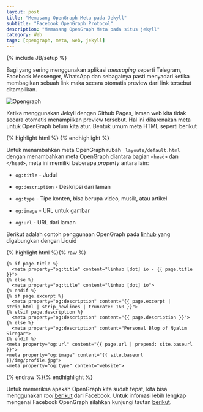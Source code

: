 ```yaml
---
layout: post
title: "Memasang OpenGraph Meta pada Jekyll"
subtitle: "Facebook OpenGraph Protocol"
description: "Memasang OpenGraph Meta pada situs jekyll"
category: Web
tags: [opengraph, meta, web, jekyll]
---
```

{% include JB/setup %}

Bagi yang sering menggunakan aplikasi _messaging_ seperti Telegram, Facebook Messenger, WhatsApp dan sebagainya pasti menyadari ketika membagikan sebuah link maka secara otomatis preview dari link tersebut ditampilkan.

<img src="{{ site.url }}/img/opengraph.png" class="img-responsive" alt="Opengraph">

Ketika menggunakan Jekyll dengan Github Pages, laman web kita tidak secara otomatis menampilkan preview tersebut. Hal ini dikarenakan meta untuk OpenGraph belum kita atur. Bentuk umum meta HTML seperti berikut

{% highlight html %}
    <meta name="" content="" />
    <meta http-equiv="Content-Type" content="text/html; charset=UTF-8" />
    <meta name="description" content="deskripsi" />
{% endhighlight %}

Untuk menambahkan meta OpenGraph rubah `_layouts/default.html` dengan menambahkan meta OpenGraph diantara bagian `<head>` dan `</head>`, meta ini memiliki beberapa _property_ antara lain:

- `og:title` - Judul

- `og:description` - Deskripsi dari laman

- `og:type` - Tipe konten, bisa berupa video, musik, atau artikel

- `og:image` - URL untuk gambar

- `og:url` - URL dari laman

Berikut adalah contoh penggunaan OpenGraph pada [linhub](https://linhub.io/) yang digabungkan dengan Liquid

{% highlight html %}{% raw %}

    {% if page.title %}
      <meta property="og:title" content="linhub [dot] io - {{ page.title }}">
    {% else %}
      <meta property="og:title" content="linhub [dot] io">
    {% endif %}
    {% if page.excerpt %}
      <meta property="og:description" content="{{ page.excerpt | strip_html | strip_newlines | truncate: 160 }}">
    {% elsif page.description %}
      <meta property="og:description" content="{{ page.description }}">
    {% else %}
      <meta property="og:description" content="Personal Blog of Ngalim Siregar">
    {% endif %}
    <meta property="og:url" content="{{ page.url | prepend: site.baseurl }}">
    <meta property="og:image" content="{{ site.baseurl }}/img/profile.jpg">
    <meta property="og:type" content="website">

{% endraw %}{% endhighlight %}

Untuk memeriksa apakah OpenGraph kita sudah tepat, kita bisa menggunakan _tool_ [berikut](https://developers.facebook.com/tools/debug/og/object/) dari Facebook. Untuk infomasi lebih lengkap mengenai Facebook OpenGraph silahkan kunjungi tautan [berikut](https://developers.facebook.com/docs/opengraph/getting-started/).